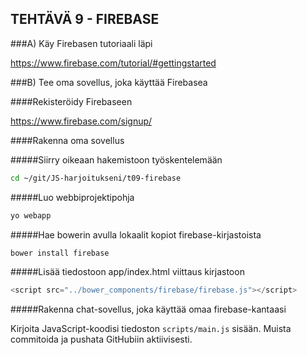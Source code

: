 ## TEHTÄVÄ 9 - FIREBASE

###A) Käy Firebasen tutoriaali läpi

https://www.firebase.com/tutorial/#gettingstarted

###B) Tee oma sovellus, joka käyttää Firebasea

####Rekisteröidy Firebaseen

https://www.firebase.com/signup/

####Rakenna oma sovellus

#####Siirry oikeaan hakemistoon työskentelemään

```sh
cd ~/git/JS-harjoitukseni/t09-firebase
```

#####Luo webbiprojektipohja

```sh
yo webapp
```

#####Hae bowerin avulla lokaalit kopiot firebase-kirjastoista

```sh
bower install firebase
```

#####Lisää tiedostoon app/index.html viittaus kirjastoon
```js
<script src="../bower_components/firebase/firebase.js"></script>
```

#####Rakenna chat-sovellus, joka käyttää omaa firebase-kantaasi

Kirjoita JavaScript-koodisi tiedoston `scripts/main.js` sisään. Muista commitoida ja pushata GitHubiin aktiivisesti.

